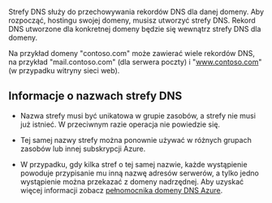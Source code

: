 Strefy DNS służy do przechowywania rekordów DNS dla danej domeny. Aby rozpocząć, hostingu swojej domeny, musisz utworzyć strefy DNS. Rekord DNS utworzone dla konkretnej domeny będzie się wewnątrz strefy DNS dla domeny. 

Na przykład domeny "contoso.com" może zawierać wiele rekordów DNS, na przykład "mail.contoso.com" (dla serwera poczty) i "www.contoso.com" (w przypadku witryny sieci web). 


## <a name="names"></a>Informacje o nazwach strefy DNS
 
- Nazwa strefy musi być unikatowa w grupie zasobów, a strefy nie musi już istnieć. W przeciwnym razie operacja nie powiedzie się.

- Tej samej nazwy strefy można ponownie używać w różnych grupach zasobów lub innej subskrypcji Azure. 

- W przypadku, gdy kilka stref o tej samej nazwie, każde wystąpienie powoduje przypisanie mu inną nazwę adresów serwerów, a tylko jedno wystąpienie można przekazać z domeny nadrzędnej. Aby uzyskać więcej informacji zobacz [pełnomocnika domeny DNS Azure](../articles/dns/dns-domain-delegation.md).